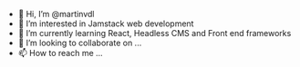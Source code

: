 - 👋 Hi, I’m @martinvdl
- 👀 I’m interested in Jamstack web development
- 🌱 I’m currently learning React, Headless CMS and Front end frameworks
- 💞️ I’m looking to collaborate on ...
- 📫 How to reach me ...

<!---
martinvdl/martinvdl is a ✨ special ✨ repository because its `README.md` (this file) appears on your GitHub profile.
You can click the Preview link to take a look at your changes.
--->
